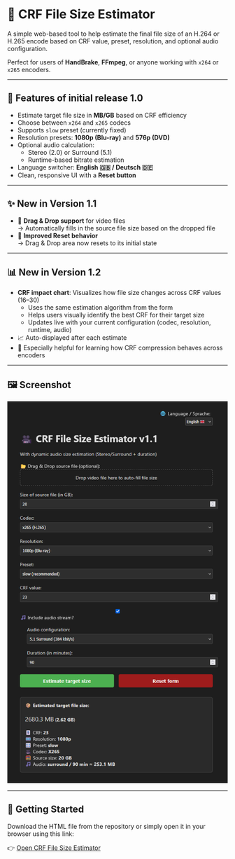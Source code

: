 # 🎥 CRF File Size Estimator

A simple web-based tool to help estimate the final file size of an H.264 or H.265 encode based on CRF value, preset, resolution, and optional audio configuration.

Perfect for users of **HandBrake**, **FFmpeg**, or anyone working with `x264` or `x265` encoders.

---

## 🔧 Features of initial release 1.0

- Estimate target file size in **MB/GB** based on CRF efficiency
- Choose between `x264` and `x265` codecs
- Supports `slow` preset (currently fixed)
- Resolution presets: **1080p (Blu-ray)** and **576p (DVD)**
- Optional audio calculation:
  - Stereo (2.0) or Surround (5.1)
  - Runtime-based bitrate estimation
- Language switcher: **English 🇬🇧 / Deutsch 🇩🇪**
- Clean, responsive UI with a **Reset button**

---

## ✨ New in Version 1.1

- 📂 **Drag & Drop support** for video files  
  → Automatically fills in the source file size based on the dropped file
- 🔁 **Improved Reset behavior**  
  → Drag & Drop area now resets to its initial state

---

## 📊 New in Version 1.2

- **CRF impact chart**: Visualizes how file size changes across CRF values (16–30)
  - Uses the same estimation algorithm from the form
  - Helps users visually identify the best CRF for their target size
  - Updates live with your current configuration (codec, resolution, runtime, audio)
- 📈 Auto-displayed after each estimate
- 🧠 Especially helpful for learning how CRF compression behaves across encoders

---

## 🖼️ Screenshot

![Preview](preview.png)

---

## 🚀 Getting Started

Download the HTML file from the repository or simply open it in your browser using this link:

👉 [Open CRF File Size Estimator](https://tooelite.github.io/crf-file-size-estimator/crf_file_size_estimator_v1.2.html)

